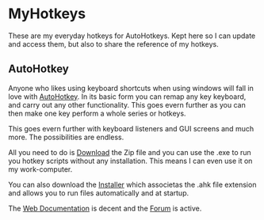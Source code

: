 
# MyHotkeys

These are my everyday hotkeys for AutoHotkeys. Kept here so I can 
update and access them, but also to share the reference of my hotkeys.


## AutoHotkey

Anyone who likes using keyboard shortcuts when using windows 
will fall in love with  [AutoHotkey](https://autohotkey.com/ ).
In its basic form you can remap any key keyboard, and carry out any other functionality.
This goes evern further as you can then make one key perform a whole series or hotkeys.

This goes evern further with keyboard listeners and GUI screens and much more. 
The possibilities are endless.

All you need to do is [Download](https://autohotkey.com/download/) the Zip file and you can use the .exe to run you 
hotkey scripts without any installation. This means I can even use it on my work-computer.

You can also download the [Installer](https://autohotkey.com/download/) which associetas 
the .ahk file extension and allows you to run files automatically and at startup.

The [Web Documentation](https://autohotkey.com/docs/AutoHotkey.htm) is decent and the [Forum](https://autohotkey.com/boards/) is active.

